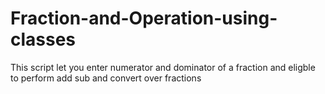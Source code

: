 # Fraction-and-Operation-using-classes
This script let you enter numerator and dominator of a fraction and eligble to perform add sub and convert over fractions
